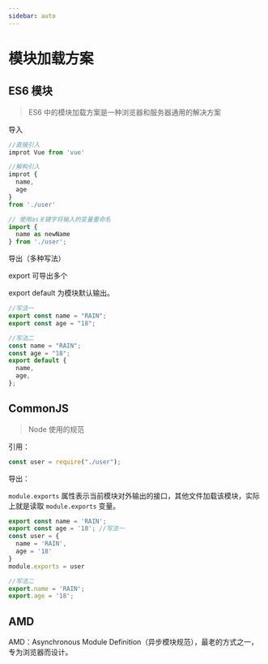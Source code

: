 ```yaml
---
sidebar: auto
---
```


# 模块加载方案

## ES6 模块

> ES6 中的模块加载方案是一种浏览器和服务器通用的解决方案

导入

```js
//直接引入
improt Vue from 'vue'

//解构引入
improt {
  name,
  age
}
from './user'

// 使用as关键字将输入的变量重命名
import {
  name as newName
} from './user';
```

导出（多种写法）

export 可导出多个

export default 为模块默认输出。

```js
//写法一
export const name = "RAIN";
export const age = "18";

//写法二
const name = "RAIN";
const age = "18";
export default {
  name,
  age,
};
```

## CommonJS

> Node 使用的规范

引用：

```js
const user = require("./user");
```

导出：

`module.exports` 属性表示当前模块对外输出的接口，其他文件加载该模块，实际上就是读取 `module.exports` 变量。

```js
export const name = 'RAIN';
export const age = '18'; //写法一
const user = {
  name = 'RAIN',
  age = '18'
}
module.exports = user

//写法二
export.name = 'RAIN';
export.age = '18';
```

## AMD

AMD：Asynchronous Module Definition（异步模块规范），最老的方式之一，专为浏览器而设计。
